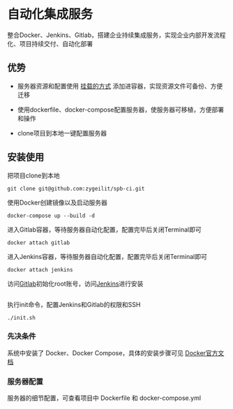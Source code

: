 # 自动化集成服务

整合Docker、Jenkins、Gitlab，搭建企业持续集成服务，实现企业内部开发流程化、项目持续交付、自动化部署


## 优势
* 服务器资源和配置使用 [挂载的方式](https://docs.docker.com/engine/admin/volumes/volumes) 添加进容器，实现资源文件可备份、方便迁移

* 使用dockerfile、docker-compose配置服务器，使服务器可移植，方便部署和操作

* clone项目到本地一键配置服务器

## 安装使用

把项目clone到本地
```
git clone git@github.com:zygeilit/spb-ci.git
```

使用Docker创建镜像以及启动服务器
```
docker-compose up --build -d
```

进入Gitlab容器，等待服务器自动化配置，配置完毕后关闭Terminal即可
```
docker attach gitlab
```
进入Jenkins容器，等待服务器自动化配置，配置完毕后关闭Terminal即可
```
docker attach jenkins
```

访问[Gitlab](http://localhost:5000)初始化root账号，访问[Jenkins](http://localhost:5002)进行安装
```
```

执行init命令，配置Jenkins和Gitlab的权限和SSH
```
./init.sh
```

### 先决条件

系统中安装了 Docker、Docker Compose，具体的安装步骤可见 [Docker官方文档](https://www.docker.com)

### 服务器配置

服务器的细节配置，可查看项目中 Dockerfile 和 docker-compose.yml
